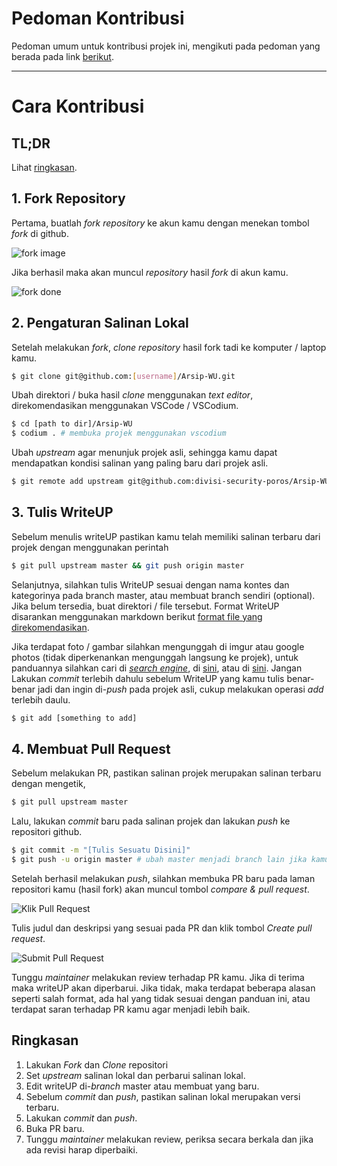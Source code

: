# Pedoman Kontribusi

Pedoman umum untuk kontribusi projek ini, mengikuti pada pedoman yang berada pada link [berikut](https://akrabat.com/the-beginners-guide-to-contributing-to-a-github-project/).

---

# Cara Kontribusi

## TL;DR

Lihat [ringkasan](#ringkasan).

## 1. Fork Repository

Pertama, buatlah _fork repository_ ke akun kamu dengan menekan tombol _fork_ di github.

![fork image](https://i.imgur.com/CWY2rtI.png)

Jika berhasil maka akan muncul _repository_ hasil _fork_ di akun kamu.

![fork done](https://i.imgur.com/OB7XIgQ.png)

## 2. Pengaturan Salinan Lokal

Setelah melakukan _fork_, _clone repository_ hasil fork tadi ke komputer / laptop kamu.

```bash
$ git clone git@github.com:[username]/Arsip-WU.git
```

Ubah direktori / buka hasil _clone_ menggunakan _text editor_, direkomendasikan menggunakan VSCode / VSCodium.

```bash
$ cd [path to dir]/Arsip-WU
$ codium . # membuka projek menggunakan vscodium
```

Ubah _upstream_ agar menunjuk projek asli,
sehingga kamu dapat mendapatkan kondisi salinan yang paling baru dari projek asli.

```bash
$ git remote add upstream git@github.com:divisi-security-poros/Arsip-WU.git
```

## 3. Tulis WriteUP

Sebelum menulis writeUP pastikan kamu telah memiliki salinan terbaru dari projek dengan menggunakan perintah

```bash
$ git pull upstream master && git push origin master
```

Selanjutnya, silahkan tulis WriteUP sesuai dengan nama kontes dan kategorinya pada branch master, atau membuat branch sendiri (optional). Jika belum tersedia, buat direktori / file tersebut. Format WriteUP disarankan menggunakan markdown berikut [format file yang direkomendasikan](#coming-soon).

Jika terdapat foto / gambar silahkan mengunggah di imgur atau google photos (tidak diperkenankan mengunggah langsung ke projek), untuk panduannya silahkan cari di [_search engine_](https://duckduckgo.com/?q=google+image+get+embed&ia=web), di [sini](https://guides.github.com/features/mastering-markdown/), atau di [sini](https://duckduckgo.com/?q=embed+imgur+github&ia=web). Jangan Lakukan _commit_ terlebih dahulu sebelum WriteUP yang kamu tulis benar-benar jadi dan ingin di-_push_ pada projek asli, cukup melakukan operasi _add_ terlebih daulu.

```bash
$ git add [something to add]
```

## 4. Membuat Pull Request

Sebelum melakukan PR, pastikan salinan projek merupakan salinan terbaru dengan mengetik,

```bash
$ git pull upstream master
```

Lalu, lakukan _commit_ baru pada salinan projek dan lakukan _push_ ke repositori github.

```bash
$ git commit -m "[Tulis Sesuatu Disini]"
$ git push -u origin master # ubah master menjadi branch lain jika kamu membuat branch baru
```

Setelah berhasil melakukan _push_, silahkan membuka PR baru pada laman repositori kamu (hasil fork) akan muncul tombol _compare & pull request_.

![Klik Pull Request](https://i.imgur.com/cXbcOkN.png)

Tulis judul dan deskripsi yang sesuai pada PR dan klik tombol _Create pull request_.

![Submit Pull Request](https://i.imgur.com/nveJmtF.png)

Tunggu _maintainer_ melakukan review terhadap PR kamu. Jika di terima maka writeUP akan diperbarui. Jika tidak, maka terdapat beberapa alasan seperti salah format, ada hal yang tidak sesuai dengan panduan ini, atau terdapat saran terhadap PR kamu agar menjadi lebih baik.

## Ringkasan

1. Lakukan _Fork_ dan _Clone_ repositori
2. Set _upstream_ salinan lokal dan perbarui salinan lokal.
3. Edit writeUP di-_branch_ master atau membuat yang baru.
4. Sebelum _commit_ dan _push_, pastikan salinan lokal merupakan versi terbaru.
5. Lakukan _commit_ dan _push_.
6. Buka PR baru.
7. Tunggu _maintainer_ melakukan review, periksa secara berkala dan jika ada revisi harap diperbaiki.
